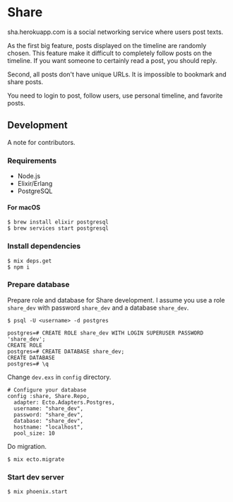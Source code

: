 # Share

sha.herokuapp.com is a social networking service where users post texts.

As the first big feature, posts displayed on the timeline are randomly chosen.
This feature make it difficult to completely follow posts on the timeline.
If you want someone to certainly read a post, you should reply.

Second, all posts don't have unique URLs.
It is impossible to bookmark and share posts.

You need to login to post, follow users, use personal timeline, and favorite posts.

## Development

A note for contributors.

### Requirements

* Node.js
* Elixir/Erlang
* PostgreSQL

#### For macOS

```
$ brew install elixir postgresql
$ brew services start postgresql
```

### Install dependencies

```
$ mix deps.get
$ npm i
```

### Prepare database

Prepare role and database for Share development.
I assume you use a role `share_dev` with password `share_dev` and a database `share_dev`.

```
$ psql -U <username> -d postgres

postgres=# CREATE ROLE share_dev WITH LOGIN SUPERUSER PASSWORD 'share_dev';
CREATE ROLE
postgres=# CREATE DATABASE share_dev;
CREATE DATABASE
postgres=# \q
```

Change `dev.exs` in `config` directory.

```
# Configure your database
config :share, Share.Repo,
  adapter: Ecto.Adapters.Postgres,
  username: "share_dev",
  password: "share_dev",
  database: "share_dev",
  hostname: "localhost",
  pool_size: 10
```

Do migration.

```
$ mix ecto.migrate
```

### Start dev server

```
$ mix phoenix.start
```
